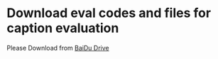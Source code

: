 # Download eval codes and files for caption evaluation
Please Download from [BaiDu Drive](https://pan.baidu.com/s/1nHfojwEriWx0kGiSVJljAQ?pwd=m3eo)
